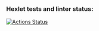 ### Hexlet tests and linter status:
[![Actions Status](https://github.com/IvanOldMan/frontend-project-11/actions/workflows/hexlet-check.yml/badge.svg)](https://github.com/IvanOldMan/frontend-project-11/actions)
